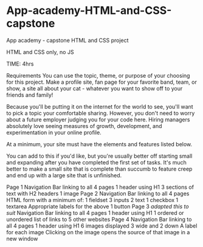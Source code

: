 # App-academy-HTML-and-CSS-capstone
App academy - capstone HTML and CSS project

HTML and CSS only, no JS

TIME: 4hrs

Requirements
You can use the topic, theme, or purpose of your choosing for this project. Make a profile site, fan page for your favorite band, team, or show, a site all about your cat - whatever you want to show off to your friends and family!

Because you'll be putting it on the internet for the world to see, you'll want to pick a topic your comfortable sharing. However, you don't need to worry about a future employer judging you for your code here. Hiring managers absolutely love seeing measures of growth, development, and experimentation in your online profile.

At a minimum, your site must have the elements and features listed below.

You can add to this if you'd like, but you're usually better off starting small and expanding after you have completed the first set of tasks. It's much better to make a small site that is complete than succumb to feature creep and end up with a large site that is unfinished.

Page 1
Navigation Bar linking to all 4 pages
1 header using H1
3 sections of text with H2 headers
1 image
Page 2
Navigation Bar linking to all 4 pages
HTML form with a minimum of:
1 fieldset
3 inputs
2 text
1 checkbox
1 textarea
Appropriate labels for the above
1 button
Page 3 *adapted this to suit*
Navigation Bar linking to all 4 pages
1 header using H1
1 ordered or unordered list of links to 5 other websites
Page 4
Navigation Bar linking to all 4 pages
1 header using H1
6 images displayed 3 wide and 2 down
A label for each image
Clicking on the image opens the source of that image in a new window
